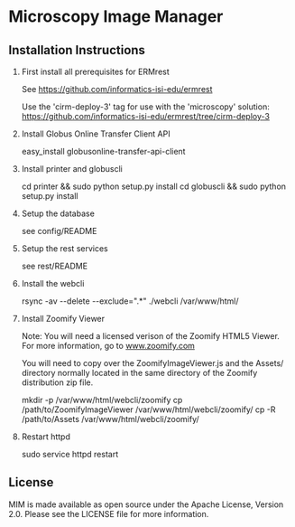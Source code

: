 # Microscopy Image Manager

## Installation Instructions

1. First install all prerequisites for ERMrest

   See https://github.com/informatics-isi-edu/ermrest
   
   Use the 'cirm-deploy-3' tag for use with the 'microscopy' solution:
   https://github.com/informatics-isi-edu/ermrest/tree/cirm-deploy-3

2. Install Globus Online Transfer Client API

   easy_install globusonline-transfer-api-client

3. Install printer and globuscli

   cd printer && sudo python setup.py install
   cd globuscli && sudo python setup.py install

4. Setup the database

   see config/README

5. Setup the rest services

   see rest/README

6. Install the webcli

   rsync -av --delete --exclude=".*" ./webcli /var/www/html/

7. Install Zoomify Viewer

   Note: You will need a licensed verison of the Zoomify HTML5 Viewer.
         For more information, go to www.zoomify.com

   You will need to copy over the ZoomifyImageViewer.js and the Assets/
   directory normally located in the same directory of the Zoomify
   distribution zip file.

   mkdir -p /var/www/html/webcli/zoomify
   cp /path/to/ZoomifyImageViewer /var/www/html/webcli/zoomify/
   cp -R /path/to/Assets /var/www/html/webcli/zoomify/

8. Restart httpd

   sudo service httpd restart

## License

MIM is made available as open source under the Apache License, Version 2.0. Please see the LICENSE file for more information.
